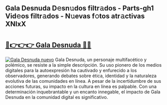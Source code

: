 ## Gala Desnuda D𝚎sn𝚞dos filtr𝚊dos - Parts-gh1 Vid𝚎os filtr𝚊dos - N𝚞evas f𝚘tos atr𝚊ctivas XNlxX

# <h2><a href="http://mb0o1sp.tromn.icu/?c=Gala+Desnuda">🔗👉👉👉 Gala Desnuda 🔗🔗</a></h2>

[![Gala Desnuda nuevo](https://i.imgur.com/pEAQMta.gif)](http://mb0o1sp.tromn.icu/?c=Gala+Desnuda)
Gala Desnuda, un personaje multifacético y polémico, se resiste a la simple descripción. Su uso pionero de los medios digitales para la autoexpresión ha cautivado y enfurecido a los observadores, generando debates sobre ética, identidad y la naturaleza evolutiva de las comunidades en línea. A pesar de la incertidumbre de sus acciones futuras, su impacto en la cultura en línea es palpable. Con una determinación inquebrantable y un encanto innegable, el impacto de Gala Desnuda en la comunidad digital es significativo.
